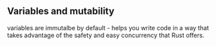 ## Variables and mutability

variables are immutalbe by default - helps you write code in a way that takes advantage of the safety and easy concurrency that Rust offers.

